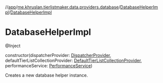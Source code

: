//[app](../../../index.md)/[me.khruslan.tierlistmaker.data.providers.database](../index.md)/[DatabaseHelperImpl](index.md)/[DatabaseHelperImpl](-database-helper-impl.md)

# DatabaseHelperImpl

@Inject

constructor(dispatcherProvider: [DispatcherProvider](../../me.khruslan.tierlistmaker.data.providers.dispatchers/-dispatcher-provider/index.md), defaultTierListCollectionProvider: [DefaultTierListCollectionProvider](../-default-tier-list-collection-provider/index.md), performanceService: [PerformanceService](../../me.khruslan.tierlistmaker.util.performance/-performance-service/index.md))

Creates a new database helper instance.
